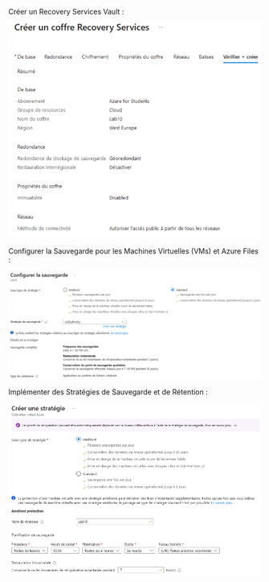 Créer un Recovery Services Vault :

![recoveryvault](/Lab10/recoveryvault.png)

Configurer la Sauvegarde pour les Machines Virtuelles (VMs) et Azure Files :

![backup](/Lab10/backup.png)

Implémenter des Stratégies de Sauvegarde et de Rétention :

![policies](/Lab10/policies.png)
